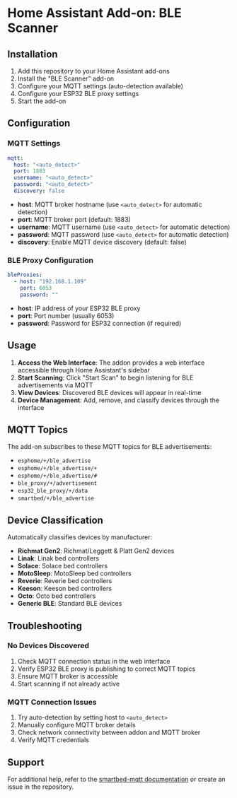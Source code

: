 # Home Assistant Add-on: BLE Scanner

## Installation

1. Add this repository to your Home Assistant add-ons
2. Install the "BLE Scanner" add-on
3. Configure your MQTT settings (auto-detection available)
4. Configure your ESP32 BLE proxy settings
5. Start the add-on

## Configuration

### MQTT Settings

```yaml
mqtt:
  host: "<auto_detect>"
  port: 1883
  username: "<auto_detect>"
  password: "<auto_detect>"
  discovery: false
```

- **host**: MQTT broker hostname (use `<auto_detect>` for automatic detection)
- **port**: MQTT broker port (default: 1883)
- **username**: MQTT username (use `<auto_detect>` for automatic detection) 
- **password**: MQTT password (use `<auto_detect>` for automatic detection)
- **discovery**: Enable MQTT device discovery (default: false)

### BLE Proxy Configuration

```yaml
bleProxies:
  - host: "192.168.1.109"
    port: 6053
    password: ""
```

- **host**: IP address of your ESP32 BLE proxy
- **port**: Port number (usually 6053)
- **password**: Password for ESP32 connection (if required)

## Usage

1. **Access the Web Interface**: The addon provides a web interface accessible through Home Assistant's sidebar
2. **Start Scanning**: Click "Start Scan" to begin listening for BLE advertisements via MQTT
3. **View Devices**: Discovered BLE devices will appear in real-time
4. **Device Management**: Add, remove, and classify devices through the interface

## MQTT Topics

The add-on subscribes to these MQTT topics for BLE advertisements:

- `esphome/+/ble_advertise`
- `esphome/+/ble_advertise/+` 
- `esphome/+/ble_advertise/#`
- `ble_proxy/+/advertisement`
- `esp32_ble_proxy/+/data`
- `smartbed/+/ble_advertise`

## Device Classification

Automatically classifies devices by manufacturer:

- **Richmat Gen2**: Richmat/Leggett & Platt Gen2 devices
- **Linak**: Linak bed controllers
- **Solace**: Solace bed controllers  
- **MotoSleep**: MotoSleep bed controllers
- **Reverie**: Reverie bed controllers
- **Keeson**: Keeson bed controllers
- **Octo**: Octo bed controllers
- **Generic BLE**: Standard BLE devices

## Troubleshooting

### No Devices Discovered

1. Check MQTT connection status in the web interface
2. Verify ESP32 BLE proxy is publishing to correct MQTT topics
3. Ensure MQTT broker is accessible
4. Start scanning if not already active

### MQTT Connection Issues

1. Try auto-detection by setting host to `<auto_detect>`
2. Manually configure MQTT broker details
3. Check network connectivity between addon and MQTT broker
4. Verify MQTT credentials

## Support

For additional help, refer to the [smartbed-mqtt documentation](https://github.com/richardhopton/smartbed-mqtt) or create an issue in the repository. 